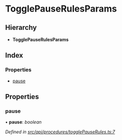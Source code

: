 # TogglePauseRulesParams

## Hierarchy

* **TogglePauseRulesParams**

## Index

### Properties

* [pause](togglepauserulesparams.md#pause)

## Properties

### pause

• **pause**: _boolean_

_Defined in_ [_src/api/procedures/togglePauseRules.ts:7_](https://github.com/PolymathNetwork/polymesh-sdk/blob/da32f46a/src/api/procedures/togglePauseRules.ts#L7)

